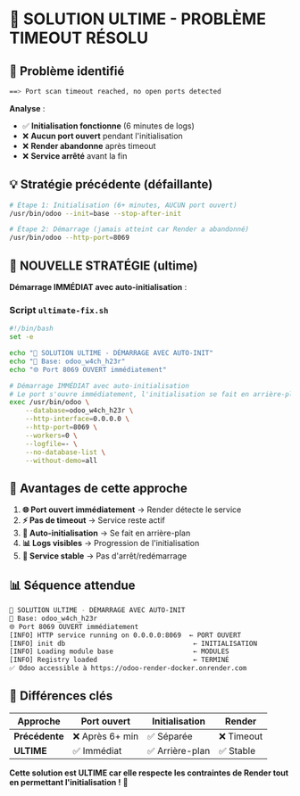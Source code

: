 # 🚀 SOLUTION ULTIME - PROBLÈME TIMEOUT RÉSOLU

## 🎯 Problème identifié
```bash
==> Port scan timeout reached, no open ports detected
```

**Analyse** :
- ✅ **Initialisation fonctionne** (6 minutes de logs)
- ❌ **Aucun port ouvert** pendant l'initialisation
- ❌ **Render abandonne** après timeout
- ❌ **Service arrêté** avant la fin

## 💡 Stratégie précédente (défaillante)
```bash
# Étape 1: Initialisation (6+ minutes, AUCUN port ouvert)
/usr/bin/odoo --init=base --stop-after-init

# Étape 2: Démarrage (jamais atteint car Render a abandonné)
/usr/bin/odoo --http-port=8069
```

## 🚀 NOUVELLE STRATÉGIE (ultime)
**Démarrage IMMÉDIAT avec auto-initialisation** :

### Script `ultimate-fix.sh`
```bash
#!/bin/bash
set -e

echo "🚀 SOLUTION ULTIME - DÉMARRAGE AVEC AUTO-INIT"
echo "🎯 Base: odoo_w4ch_h23r"
echo "🌐 Port 8069 OUVERT immédiatement"

# Démarrage IMMÉDIAT avec auto-initialisation
# Le port s'ouvre immédiatement, l'initialisation se fait en arrière-plan
exec /usr/bin/odoo \
    --database=odoo_w4ch_h23r \
    --http-interface=0.0.0.0 \
    --http-port=8069 \
    --workers=0 \
    --logfile=- \
    --no-database-list \
    --without-demo=all
```

## 🎯 Avantages de cette approche

1. **🌐 Port ouvert immédiatement** → Render détecte le service
2. **⚡ Pas de timeout** → Service reste actif
3. **🔄 Auto-initialisation** → Se fait en arrière-plan
4. **📊 Logs visibles** → Progression de l'initialisation
5. **🎯 Service stable** → Pas d'arrêt/redémarrage

## 📊 Séquence attendue

```bash
🚀 SOLUTION ULTIME - DÉMARRAGE AVEC AUTO-INIT
🎯 Base: odoo_w4ch_h23r
🌐 Port 8069 OUVERT immédiatement
[INFO] HTTP service running on 0.0.0.0:8069  ← PORT OUVERT
[INFO] init db                                ← INITIALISATION
[INFO] Loading module base                    ← MODULES
[INFO] Registry loaded                        ← TERMINÉ
✅ Odoo accessible à https://odoo-render-docker.onrender.com
```

## 🎯 Différences clés

| Approche | Port ouvert | Initialisation | Render |
|----------|-------------|----------------|---------|
| **Précédente** | ❌ Après 6+ min | ✅ Séparée | ❌ Timeout |
| **ULTIME** | ✅ Immédiat | ✅ Arrière-plan | ✅ Stable |

**Cette solution est ULTIME car elle respecte les contraintes de Render tout en permettant l'initialisation !** 🎉
